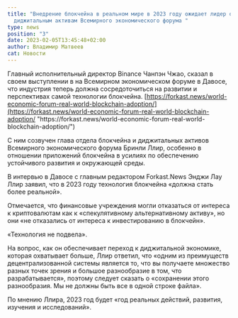 ```yaml
---
title: "Внедрение блокчейна в реальном мире в 2023 году ожидает лидер отдела по
  диджитальным активам Всемирного экономического форума "
type: news
position: "3"
date: 2023-02-05T13:45:48+02:00
author: Владимир Матвеев
cat: Новости
---
```

<!--StartFragment-->

Главный исполнительный директор Binance Чанпэн Чжао, сказал в своем выступлении в на Всемирном экономическом форуме в Давосе, что индустрия теперь должна сосредоточиться на развитии и перспективах самой технологии блокчейна. [https://forkast.news/world-economic-forum-real-world-blockchain-adoption/](https://forkast.news/world-economic-forum-real-world-blockchain-adoption/ "https\://forkast.news/world-economic-forum-real-world-blockchain-adoption/")

С ним созвучен глава отдела блокчейна и диджитальных активов Всемирного экономического форума Бринли Ллир, особенно в отношении приложений блокчейна в усилиях по обеспечению устойчивого развития и окружающей среды.

В интервью в Давосе с главным редактором Forkast.News Энджи Лау Ллир заявил, что в 2023 году технология блокчейна «должна стать более реальной».

Отмечается, что финансовые учреждения могли отказаться от интереса к криптовалютам как к «спекулятивному альтернативному активу», но они «не отказались от интереса к инвестированию в блокчейн».

«Технология не подвела».

На вопрос, как он обеспечивает переход к диджитальной экономике, которая охватывает больше, Ллир ответил, что «одним из преимуществ децентрализованной системы является то, что вы получаете множество разных точек зрения и большое разнообразие в том, что разрабатывается», поэтому следует сказать о «сохранении этого разнообразия. Мы не должны быть все в одной строке файла».

По мнению Ллира, 2023 год будет «год реальных действий, развития, изучения и исследований».

<!--EndFragment-->